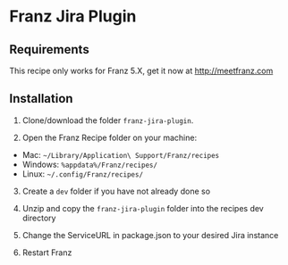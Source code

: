 # Franz Jira Plugin

## Requirements
This recipe only works for Franz 5.X, get it now at http://meetfranz.com

## Installation

1. Clone/download the folder `franz-jira-plugin`.

2. Open the Franz Recipe folder on your machine:
  * Mac: `~/Library/Application\ Support/Franz/recipes`
  * Windows: `%appdata%/Franz/recipes/`
  * Linux: `~/.config/Franz/recipes/`

3. Create a `dev` folder if you have not already done so

4. Unzip and copy the `franz-jira-plugin` folder into the recipes dev directory

5. Change the ServiceURL in package.json to your desired Jira instance

6. Restart Franz
